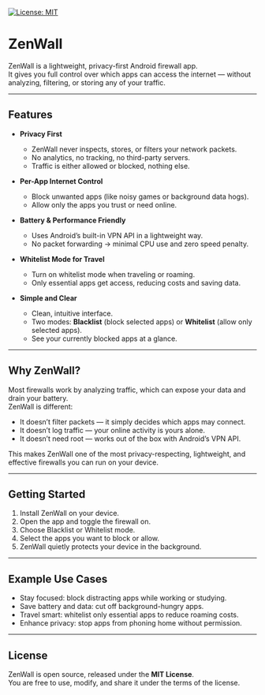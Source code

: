 [![License: MIT](https://img.shields.io/badge/License-MIT-yellow.svg)](LICENSE)

# ZenWall

ZenWall is a lightweight, privacy-first Android firewall app.  
It gives you full control over which apps can access the internet — without analyzing, filtering, or storing any of your traffic.

---

## Features

- **Privacy First**  
  - ZenWall never inspects, stores, or filters your network packets.  
  - No analytics, no tracking, no third-party servers.  
  - Traffic is either allowed or blocked, nothing else.  

- **Per-App Internet Control**  
  - Block unwanted apps (like noisy games or background data hogs).  
  - Allow only the apps you trust or need online.  

- **Battery & Performance Friendly**  
  - Uses Android’s built-in VPN API in a lightweight way.  
  - No packet forwarding → minimal CPU use and zero speed penalty.  

- **Whitelist Mode for Travel**  
  - Turn on whitelist mode when traveling or roaming.  
  - Only essential apps get access, reducing costs and saving data.  

- **Simple and Clear**  
  - Clean, intuitive interface.  
  - Two modes: **Blacklist** (block selected apps) or **Whitelist** (allow only selected apps).  
  - See your currently blocked apps at a glance.  

---

## Why ZenWall?

Most firewalls work by analyzing traffic, which can expose your data and drain your battery.  
ZenWall is different:  

- It doesn’t filter packets — it simply decides which apps may connect.  
- It doesn’t log traffic — your online activity is yours alone.  
- It doesn’t need root — works out of the box with Android’s VPN API.  

This makes ZenWall one of the most privacy-respecting, lightweight, and effective firewalls you can run on your device.

---

## Getting Started

1. Install ZenWall on your device.  
2. Open the app and toggle the firewall on.  
3. Choose Blacklist or Whitelist mode.  
4. Select the apps you want to block or allow.  
5. ZenWall quietly protects your device in the background.  

---

## Example Use Cases

- Stay focused: block distracting apps while working or studying.  
- Save battery and data: cut off background-hungry apps.  
- Travel smart: whitelist only essential apps to reduce roaming costs.  
- Enhance privacy: stop apps from phoning home without permission.  

---

## License

ZenWall is open source, released under the **MIT License**.  
You are free to use, modify, and share it under the terms of the license.
